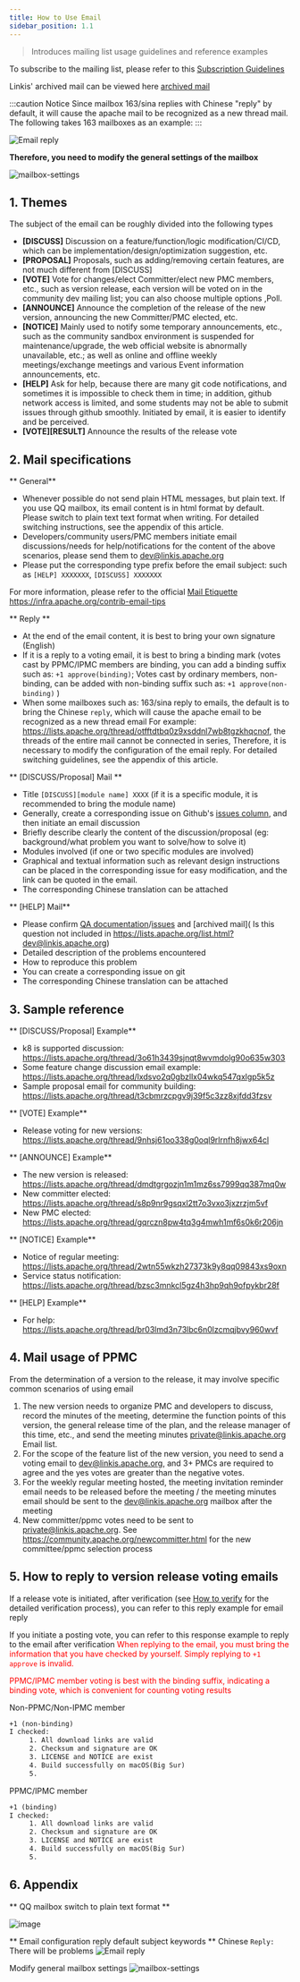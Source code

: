 ```yaml
---
title: How to Use Email
sidebar_position: 1.1
---
```


> Introduces mailing list usage guidelines and reference examples

To subscribe to the mailing list, please refer to this [Subscription Guidelines](how-to-subscribe.md)

Linkis' archived mail can be viewed here [archived mail](https://lists.apache.org/list.html?dev@linkis.apache.org)

:::caution Notice
Since mailbox 163/sina replies with Chinese "reply" by default, it will cause the apache mail to be recognized as a new thread mail.
The following takes 163 mailboxes as an example:
:::

![Email reply](/Images/Architecture/email-reply.png)

**Therefore, you need to modify the general settings of the mailbox**

![mailbox-settings](/Images/Architecture/mailbox-settings.png)

## 1. Themes
The subject of the email can be roughly divided into the following types
- **\[DISCUSS]** Discussion on a feature/function/logic modification/CI/CD, which can be implementation/design/optimization suggestion, etc.
- **\[PROPOSAL]** Proposals, such as adding/removing certain features, are not much different from \[DISCUSS]
- **\[VOTE]** Vote for changes/elect Committer/elect new PMC members, etc., such as version release, each version will be voted on in the community dev mailing list; you can also choose multiple options ,Poll.
- **\[ANNOUNCE]** Announce the completion of the release of the new version, announcing the new Committer/PMC elected, etc.
- **\[NOTICE]** Mainly used to notify some temporary announcements, etc., such as the community sandbox environment is suspended for maintenance/upgrade, the web official website is abnormally unavailable, etc.; as well as online and offline weekly meetings/exchange meetings and various Event information announcements, etc.
- **\[HELP]** Ask for help, because there are many git code notifications, and sometimes it is impossible to check them in time; in addition, github network access is limited, and some students may not be able to submit issues through github smoothly. Initiated by email, it is easier to identify and be perceived.
- **\[VOTE]\[RESULT]** Announce the results of the release vote



## 2. Mail specifications

** General**
- Whenever possible do not send plain HTML messages, but plain text. If you use QQ mailbox, its email content is in html format by default. Please switch to plain text text format when writing. For detailed switching instructions, see the appendix of this article.
- Developers/community users/PMC members initiate email discussions/needs for help/notifications for the content of the above scenarios, please send them to dev@linkis.apache.org
- Please put the corresponding type prefix before the email subject: such as `[HELP] XXXXXXX`, `[DISCUSS] XXXXXXX`

For more information, please refer to the official [Mail Etiquette](https://infra.apache.org/contrib-email-tips) https://infra.apache.org/contrib-email-tips

** Reply **

- At the end of the email content, it is best to bring your own signature (English)
- If it is a reply to a voting email, it is best to bring a binding mark (votes cast by PPMC/IPMC members are binding, you can add a binding suffix such as: `+1 approve(binding)`;
Votes cast by ordinary members, non-binding, can be added with non-binding suffix such as: `+1 approve(non-binding)` )
- When some mailboxes such as: 163/sina reply to emails, the default is to bring the Chinese `reply`, which will cause the apache email to be recognized as a new thread email
For example: https://lists.apache.org/thread/otfftdtbq0z9xsddnl7wb8tgzkhqcnof, the threads of the entire mail cannot be connected in series,
Therefore, it is necessary to modify the configuration of the email reply. For detailed switching guidelines, see the appendix of this article.


** \[DISCUSS/Proposal] Mail **

- Title `[DISCUSS][module name] XXXX` (if it is a specific module, it is recommended to bring the module name)
- Generally, create a corresponding issue on Github's [issues column](https://github.com/apache/linkis/issues), and then initiate an email discussion
- Briefly describe clearly the content of the discussion/proposal (eg: background/what problem you want to solve/how to solve it)
- Modules involved (if one or two specific modules are involved)
- Graphical and textual information such as relevant design instructions can be placed in the corresponding issue for easy modification, and the link can be quoted in the email.
- The corresponding Chinese translation can be attached

** \[HELP] Mail**
- Please confirm [QA documentation](https://docs.qq.com/doc/DSGZhdnpMV3lTUUxq)/[issues](https://github.com/apache/linkis/issues) and [archived mail]( Is this question not included in https://lists.apache.org/list.html?dev@linkis.apache.org)
- Detailed description of the problems encountered
- How to reproduce this problem
- You can create a corresponding issue on git
- The corresponding Chinese translation can be attached

## 3. Sample reference

** \[DISCUSS/Proposal] Example**
- k8 is supported discussion: https://lists.apache.org/thread/3o61h3439sjnqt8wvmdolg90o635w303
- Some feature change discussion email example: https://lists.apache.org/thread/lxdsvo2q0gbzllx04wkq547qxlgp5k5z
- Sample proposal email for community building: https://lists.apache.org/thread/t3cbmrzcpgv9j39f5c3zz8xjfdd3fzsv

** \[VOTE] Example**
- Release voting for new versions: https://lists.apache.org/thread/9nhsj61oo338g0oql9rlrnfh8jwx64cl

** \[ANNOUNCE] Example**

- The new version is released: https://lists.apache.org/thread/dmdtgrgozjn1m1mz6ss7999qq387mq0w
- New committer elected: https://lists.apache.org/thread/s8p9nr9gsqxl2tt7o3vxo3jxzrzjm5vf
- New PMC elected: https://lists.apache.org/thread/gqrczn8pw4tq3g4mwh1mf6s0k6r206jn

** \[NOTICE] Example**

- Notice of regular meeting: https://lists.apache.org/thread/2wtn55wkzh27373k9y8qq09843xs9oxn
- Service status notification: https://lists.apache.org/thread/bzsc3mnkcl5gz4h3hp9qh9ofpykbr28f


** \[HELP] Example**
- For help: https://lists.apache.org/thread/br03lmd3n73lbc6n0lzcmqjbvy960wvf

## 4. Mail usage of PPMC

From the determination of a version to the release, it may involve specific common scenarios of using email
1. The new version needs to organize PMC and developers to discuss, record the minutes of the meeting, determine the function points of this version, the general release time of the plan, and the release manager of this time, etc., and send the meeting minutes private@linkis.apache.org Email list.
2. For the scope of the feature list of the new version, you need to send a voting email to dev@linkis.apache.org, and 3+ PMCs are required to agree and the yes votes are greater than the negative votes.
3. For the weekly regular meeting hosted, the meeting invitation reminder email needs to be released before the meeting / the meeting minutes email should be sent to the dev@linkis.apache.org mailbox after the meeting
4. New committer/ppmc votes need to be sent to private@linkis.apache.org. See https://community.apache.org/newcommitter.html for the new committee/ppmc selection process


## 5. How to reply to version release voting emails
If a release vote is initiated, after verification (see [How to verify](how-to-verify.md) for the detailed verification process), you can refer to this reply example for email reply

If you initiate a posting vote, you can refer to this response example to reply to the email after verification
<font color="red">
When replying to the email, you must bring the information that you have checked by yourself. Simply replying to `+1 approve` is invalid.

PPMC/IPMC member voting is best with the binding suffix, indicating a binding vote, which is convenient for counting voting results
</font>

Non-PPMC/Non-IPMC member
```html
+1 (non-binding)
I checked:
     1. All download links are valid
     2. Checksum and signature are OK
     3. LICENSE and NOTICE are exist
     4. Build successfully on macOS(Big Sur)
     5.  
````

PPMC/IPMC member
```html
+1 (binding)
I checked:
     1. All download links are valid
     2. Checksum and signature are OK
     3. LICENSE and NOTICE are exist
     4. Build successfully on macOS(Big Sur)
     5.  
````

## 6. Appendix
** QQ mailbox switch to plain text format **

![image](https://user-images.githubusercontent.com/11496700/149449779-d0116bb1-de9e-4cc4-98fb-af3327b15c09.png)


** Email configuration reply default subject keywords **
Chinese `Reply: `There will be problems
![Email reply](/Images/Architecture/email-reply.png)

Modify general mailbox settings
![mailbox-settings](/Images-zh/Architecture/mailbox-settings.png)